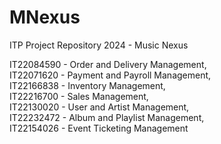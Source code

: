 # MNexus
ITP Project Repository 2024 - Music Nexus

IT22084590 - Order and Delivery Management,    
IT22071620 - Payment and Payroll Management,    
IT22166838 - Inventory Management,  
IT22216700 - Sales Management,    
IT22130020 - User and Artist Management,   
IT22232472 - Album and Playlist Management,   
IT22154026 - Event Ticketing Management
